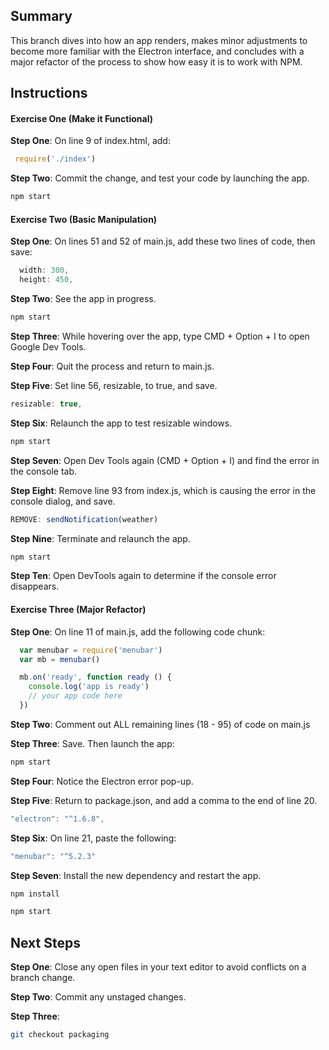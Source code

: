 ## Summary
This branch dives into how an app renders, makes minor adjustments to become more familiar with the Electron interface, and concludes with a major refactor of the process to show how easy it is to work with NPM.

## Instructions
#### Exercise One (Make it Functional)
**Step One**: On line 9 of index.html, add:
```js
 require('./index')
```
**Step Two**: Commit the change, and test your code by launching the app.
```sh
npm start
```

#### Exercise Two (Basic Manipulation)

**Step One**: On lines 51 and 52 of main.js, add these two lines of code, then save:
```js
  width: 300,
  height: 450,
```
**Step Two**: See the app in progress.
```sh
npm start
```
**Step Three**: While hovering over the app, type CMD + Option + I to open Google Dev Tools.

**Step Four**: Quit the process and return to main.js.

**Step Five**: Set line 56, resizable, to true, and save.
```js
resizable: true,
```
**Step Six**: Relaunch the app to test resizable windows.
```sh
npm start
```
**Step Seven**: Open Dev Tools again (CMD + Option + I) and find the error in the console tab.

**Step Eight**: Remove line 93 from index.js, which is causing the error in the console dialog, and save.
```js
REMOVE: sendNotification(weather)
```
**Step Nine**: Terminate and relaunch the app.
```sh
npm start
```
**Step Ten**: Open DevTools again to determine if the console error disappears.

#### Exercise Three (Major Refactor)
**Step One**: On line 11 of main.js, add the following code chunk:

```js
  var menubar = require('menubar')
  var mb = menubar()

  mb.on('ready', function ready () {
    console.log('app is ready')
    // your app code here
  })
```

**Step Two**: Comment out ALL remaining lines (18 - 95) of code on main.js

**Step Three**: Save. Then launch the app:
```sh
npm start
```
**Step Four**: Notice the Electron error pop-up.

**Step Five**: Return to package.json, and add a comma to the end of line 20.
```js
"electron": "^1.6.8",
```
**Step Six**: On line 21, paste the following:
```js
"menubar": "^5.2.3"
```
**Step Seven**: Install the new dependency and restart the app.
```sh
npm install
```
```sh
npm start
```

## Next Steps
**Step One**: Close any open files in your text editor to avoid conflicts on a branch change.

**Step Two**: Commit any unstaged changes.

**Step Three**:
```sh
git checkout packaging
```
